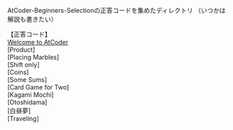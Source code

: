 AtCoder-Beginners-Selectionの正答コードを集めたディレクトリ
（いつかは解説も書きたい）

【正答コード】  <br>
[Welcome to AtCoder](https://github.com/Taka0007/AtCoder/blob/main/ABS/Python/ABS-001.py)   <br>
[Product]    <br>
[Placing Marbles]    <br>
[Shift only]      <br>
[Coins]         <br>
[Some Sums]      <br>
[Card Game for Two]      <br>
[Kagami Mochi]      <br>
[Otoshidama]     <br>
[白昼夢]      <br>
[Traveling]    <br>
